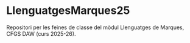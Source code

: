 # LlenguatgesMarques25
Repositori per les feines de classe del mòdul Llenguatges de Marques, CFGS DAW (curs 2025-26).
